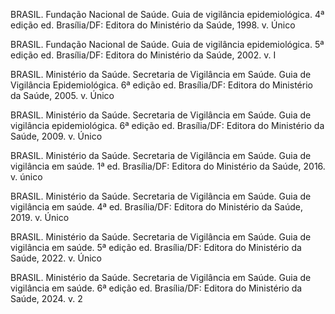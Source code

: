 BRASIL. Fundação Nacional de Saúde. Guia de vigilância epidemiológica. 4ª edição ed. Brasília/DF: Editora do Ministério da Saúde, 1998. v. Único

BRASIL. Fundação Nacional de Saúde. Guia de vigilância epidemiológica. 5ª edição ed. Brasília/DF: Editora do Ministério da Saúde, 2002. v. I

BRASIL. Ministério da Saúde. Secretaria de Vigilância em Saúde. Guia de Vigilância Epidemiológica. 6ª edição ed. Brasília/DF: Editora do Ministério da Saúde, 2005. v. Único

BRASIL. Ministério da Saúde. Secretaria de Vigilância em Saúde. Guia de vigilância epidemiológica. 6ª edição ed. Brasília/DF: Editora do Ministério da Saúde, 2009. v. Único

BRASIL. Ministério da Saúde. Secretaria de Vigilância em Saúde. Guia de vigilância em saúde. 1ª ed. Brasília/DF: Editora do Ministério da Saúde, 2016. v. único

BRASIL. Ministério da Saúde. Secretaria de Vigilância em Saúde. Guia de vigilância em saúde. 4ª ed. Brasília/DF: Editora do Ministério da Saúde, 2019. v. Único

BRASIL. Ministério da Saúde. Secretaria de Vigilância em Saúde. Guia de vigilância em saúde. 5ª edição ed. Brasília/DF: Editora do Ministério da Saúde, 2022. v. Único

BRASIL. Ministério da Saúde. Secretaria de Vigilância em Saúde. Guia de vigilância em saúde. 6ª edição ed. Brasília/DF: Editora do Ministério da Saúde, 2024. v. 2
